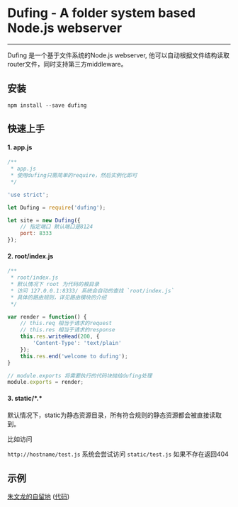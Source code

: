 # Dufing - A folder system based Node.js webserver

--------------------------------------------------------------------------------

Dufing 是一个基于文件系统的Node.js webserver, 他可以自动根据文件结构读取router文件，同时支持第三方middleware。

## 安装

```
npm install --save dufing
```

## 快速上手

#### 1. app.js

```JavaScript
/**
 * app.js
 * 使用dufing只需简单的require，然后实例化即可
 */

'use strict';

let Dufing = require('dufing');

let site = new Dufing({
    // 指定端口 默认端口是8124
    port: 8333
});
```

#### 2. root/index.js

```JavaScript
/**
 * root/index.js
 * 默认情况下 root 为代码的根目录
 * 访问 127.0.0.1:8333/ 系统会自动的查找 `root/index.js`
 * 具体的路由规则，详见路由模块的介绍
 */

var render = function() {
    // this.req 相当于请求的request
    // this.res 相当于请求的response
    this.res.writeHead(200, {
        'Content-Type': 'text/plain'
    });
    this.res.end('welcome to dufing');
}

// module.exports 将需要执行的代码块抛给dufing处理
module.exports = render;
```

#### 3. static/\*.\*

默认情况下，static为静态资源目录，所有符合规则的静态资源都会被直接读取到。

比如访问

`http://hostname/test.js` 系统会尝试访问 `static/test.js` 如果不存在返回404

## 示例
[朱文龙的自留地](http://www.zhuwenlong.com) ([代码](https://github.com/zmofei/myblog))

